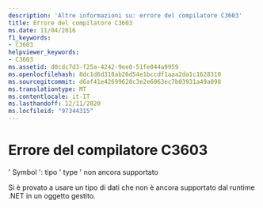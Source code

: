 ```yaml
---
description: 'Altre informazioni su: errore del compilatore C3603'
title: Errore del compilatore C3603
ms.date: 11/04/2016
f1_keywords:
- C3603
helpviewer_keywords:
- C3603
ms.assetid: d0cdc7d3-f25a-4242-9ee8-51fe044a9959
ms.openlocfilehash: 8dc1d6d318ab26d54e1bccdf1aaa2da1c1628310
ms.sourcegitcommit: d6af41e42699628c3e2e6063ec7b03931a49a098
ms.translationtype: MT
ms.contentlocale: it-IT
ms.lasthandoff: 12/11/2020
ms.locfileid: "97344315"
---
```

# <a name="compiler-error-c3603"></a>Errore del compilatore C3603

' Symbol ': tipo ' type ' non ancora supportato

Si è provato a usare un tipo di dati che non è ancora supportato dal runtime .NET in un oggetto gestito.
